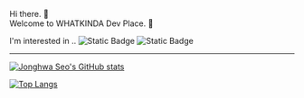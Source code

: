 Hi there. 👋   
Welcome to WHATKINDA Dev Place. 🦉

I'm interested in ..
![Static Badge](https://img.shields.io/badge/Java-964b00) ![Static Badge](https://img.shields.io/badge/Spring-green)   

---
    
[![Jonghwa Seo's GitHub stats](https://github-readme-stats.vercel.app/api?username=whatkinda&show_icons=true&hide=contribs&theme=merko&count_private=true)](https://github.com/whatkinda) 
   
[![Top Langs](https://github-readme-stats.vercel.app/api/top-langs/?username=whatkinda&layout=compact&custom_title=Languages&bg_color=000&title_color=fff&text_color=fff)](https://github.com/whatkinda)


